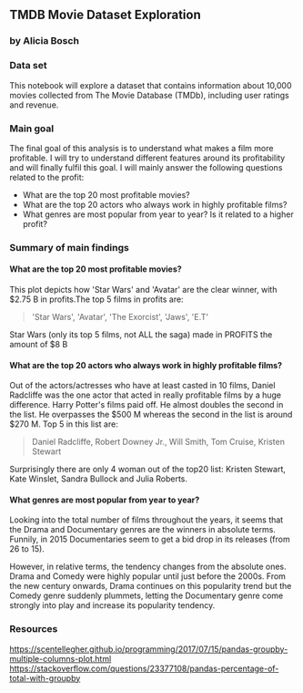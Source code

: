 ## TMDB Movie Dataset Exploration
### by Alicia Bosch

### Data set

This notebook will explore a dataset that contains information about 10,000 movies collected from The Movie Database (TMDb), including user ratings and revenue.

### Main goal

The final goal of this analysis is to understand what makes a film more profitable. I will try to understand different features around its profitability and will finally fulfil this goal. I will mainly answer the following questions related to the profit:

- What are the top 20 most profitable movies?
- What are the top 20 actors who always work in highly profitable films?
- What genres are most popular from year to year? Is it related to a higher profit?

### Summary of main findings 

#### What are the top 20 most profitable movies?

This plot depicts how 'Star Wars' and 'Avatar' are the clear winner, with $2.75 B in profits.The top 5 films in profits are:
> 'Star Wars', 'Avatar', 'The Exorcist', 'Jaws', 'E.T'

Star Wars (only its top 5 films, not ALL the saga) made in PROFITS the amount of $8 B

#### What are the top 20 actors who always work in highly profitable films?

Out of the actors/actresses who have at least casted in 10 films, Daniel Radcliffe was the one actor that acted in really profitable films by a huge difference. Harry Potter's films paid off. He almost doubles the second in the list. He overpasses the $500 M whereas the second in the list is around $270 M.
Top 5 in this list are:
> Daniel Radcliffe, Robert Downey Jr., Will Smith, Tom Cruise, Kristen Stewart

Surprisingly there are only 4 woman out of the top20 list: Kristen Stewart, Kate Winslet, Sandra Bullock and Julia Roberts.

#### What genres are most popular from year to year?
Looking into the total number of films throughout the years, it seems that the Drama and Documentary genres are the winners in absolute terms. Funnily, in 2015 Documentaries seem to get a bid drop in its releases (from 26 to 15).

However, in relative terms, the tendency changes from the absolute ones. Drama and Comedy were highly popular until just before the 2000s. From the new century onwards, Drama continues on this popularity trend but the Comedy genre suddenly plummets, letting the Documentary genre come strongly into play and increase its popularity tendency.


### Resources
https://scentellegher.github.io/programming/2017/07/15/pandas-groupby-multiple-columns-plot.html
https://stackoverflow.com/questions/23377108/pandas-percentage-of-total-with-groupby
